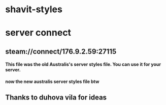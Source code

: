# shavit-styles

# server connect
## steam://connect/176.9.2.59:27115
#### This file was the old Australis's server styles file. You can use it for your server.
#### now the new australis server styles file btw
## Thanks to duhova vila for ideas
